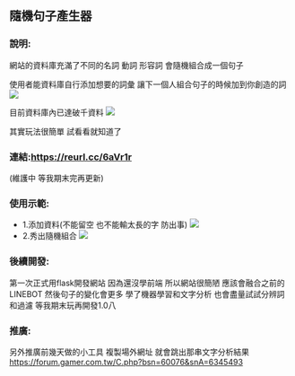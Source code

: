 ## 隨機句子產生器
### 說明:
網站的資料庫充滿了不同的名詞 動詞 形容詞
會隨機組合成一個句子

使用者能資料庫自行添加想要的詞彙
讓下一個人組合句子的時候加到你創造的詞
![](https://i.imgur.com/0oMXTQP.png)

目前資料庫內已達破千資料
![](https://i.imgur.com/YqtyDQv.png)

其實玩法很簡單 試看看就知道了

### 連結:https://reurl.cc/6aVr1r
(維護中 等我期末完再更新)


### 使用示範:
* 1.添加資料(不能留空 也不能輸太長的字 防出事)
![](https://i.imgur.com/NO6lZMc.png)
* 2.秀出隨機組合
![](https://i.imgur.com/MbaKgpW.png)

### 後續開發:
第一次正式用flask開發網站
因為還沒學前端 所以網站很簡陋
應該會融合之前的LINEBOT
然後句子的變化會更多
學了機器學習和文字分析
也會盡量試試分辨詞和過濾
等我期末玩再開發1.0八

### 推廣:
另外推廣前幾天做的小工具
複製場外網址 就會跳出那串文字分析結果
https://forum.gamer.com.tw/C.php?bsn=60076&snA=6345493
